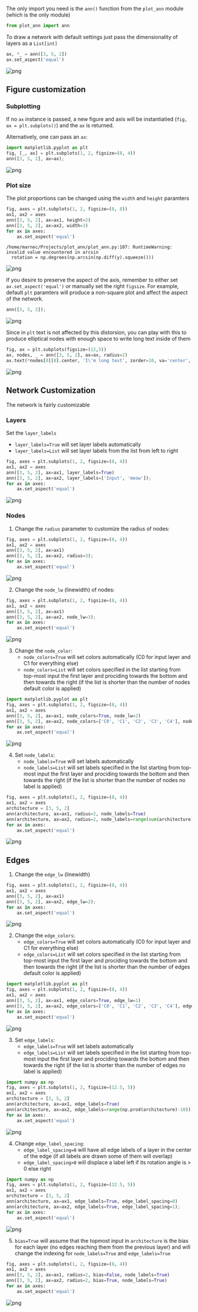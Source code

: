 The only import you need is the `ann()` function from the `plot_ann` module (which is the only module) 


```python
from plot_ann import ann
```

To draw a network with default settings just pass the dimensionality of layers as a `List[int]`


```python
ax, *_ = ann([3, 5, 2])
ax.set_aspect('equal')
```


![png](https://raw.githubusercontent.com/marnec/plot_ann/master/README_files/README_3_0.png)


## Figure customization

### Subplotting
If no `ax` instance is passed, a new figure and axis will be instantiatied (`fig, ax = plt.subplots()`) and the `ax` is returned.

Alternatively, one can pass an `ax`:


```python
import matplotlib.pyplot as plt
fig, [_, ax] = plt.subplots(1, 2, figsize=(8, 4))
ann([3, 5, 2], ax=ax);
```


![png](https://raw.githubusercontent.com/marnec/plot_ann/master/README_files/README_5_0.png)


### Plot size
The plot proportions can be changed using the `width` and `height` paramters


```python
fig, axes = plt.subplots(1, 2, figsize=(8, 8))
ax1, ax2 = axes
ann([3, 5, 2], ax=ax1, height=2)
ann([3, 5, 2], ax=ax2, width=3)
for ax in axes:
    ax.set_aspect('equal')
```

    /home/marnec/Projects/plot_ann/plot_ann.py:107: RuntimeWarning: invalid value encountered in arcsin
      rotation = np.degrees(np.arcsin(np.diff(y).squeeze()))



![png](https://raw.githubusercontent.com/marnec/plot_ann/master/README_files/README_7_1.png)


If you desire to preserve the aspect of the axis, remember to either set `ax.set_aspect('equal')` or manually set the right `figsize`. For example, default `plt` paramters will produce a non-square plot and affect the aspect of the network.


```python
ann([3, 5, 2]);
```


![png](https://raw.githubusercontent.com/marnec/plot_ann/master/README_files/README_9_0.png)


Since in `plt` text is not affected by this distorsion, you can play with this to produce elliptical nodes with enough space to write long text inside of them


```python
fig, ax = plt.subplots(figsize=(12,5))
ax, nodes, _ = ann([3, 5, 2], ax=ax, radius=2)
ax.text(*nodes[0][0].center, 'I\'m long text', zorder=10, va='center', ha='center');
```


![png](https://raw.githubusercontent.com/marnec/plot_ann/master/README_files/README_11_0.png)


## Network Customization
The network is fairly customizable
### Layers
Set the `layer_labels`
    
* `layer_labels=True` will set layer labels automatically
* `layer_labels=List` will set layer labels from the list from left to right


```python
fig, axes = plt.subplots(1, 2, figsize=(8, 4))
ax1, ax2 = axes
ann([3, 5, 2], ax=ax1, layer_labels=True)
ann([3, 5, 2], ax=ax2, layer_labels=['Input', 'meow']);
for ax in axes:
    ax.set_aspect('equal')
```


![png](https://raw.githubusercontent.com/marnec/plot_ann/master/README_files/README_13_0.png)


### Nodes

1. Change the `radius` parameter to customize the radius of nodes:


```python
fig, axes = plt.subplots(1, 2, figsize=(8, 4))
ax1, ax2 = axes
ann([3, 5, 2], ax=ax1)
ann([3, 5, 2], ax=ax2, radius=3);
for ax in axes:
    ax.set_aspect('equal')
```


![png](https://raw.githubusercontent.com/marnec/plot_ann/master/README_files/README_15_0.png)


2. Change the `node_lw` (linewidth) of nodes:


```python
fig, axes = plt.subplots(1, 2, figsize=(8, 4))
ax1, ax2 = axes
ann([3, 5, 2], ax=ax1)
ann([3, 5, 2], ax=ax2, node_lw=3);
for ax in axes:
    ax.set_aspect('equal')
```


![png](https://raw.githubusercontent.com/marnec/plot_ann/master/README_files/README_17_0.png)


3. Change the `node_color`:
    * `node_colors=True` will set colors automatically (C0 for input layer and C1 for everything else)
    * `node_colors=List` will set colors specified in the list starting from top-most input the first layer and prociding towards the bottom and then towards the right (if the list is shorter than the number of nodes default color is applied) 


```python
import matplotlib.pyplot as plt
fig, axes = plt.subplots(1, 2, figsize=(8, 4))
ax1, ax2 = axes
ann([3, 5, 2], ax=ax1, node_colors=True, node_lw=2)
ann([3, 5, 2], ax=ax2, node_colors=['C0', 'C1', 'C2', 'C3', 'C4'], node_lw=2);
for ax in axes:
    ax.set_aspect('equal')
```


![png](https://raw.githubusercontent.com/marnec/plot_ann/master/README_files/README_19_0.png)


4. Set `node_labels`:
    * `node_labels=True` will set labels automatically 
    * `node_labels=List` will set labels specified in the list starting from top-most input the first layer and prociding towards the bottom and then towards the right (if the list is shorter than the number of nodes no label is applied) 


```python
fig, axes = plt.subplots(1, 2, figsize=(8, 4))
ax1, ax2 = axes
architecture = [3, 5, 2]
ann(architecture, ax=ax1, radius=2, node_labels=True)
ann(architecture, ax=ax2, radius=2, node_labels=range(sum(architecture)-3));
for ax in axes:
    ax.set_aspect('equal')
```


![png](https://raw.githubusercontent.com/marnec/plot_ann/master/README_files/README_21_0.png)


## Edges

1. Change the `edge_lw` (linewidth)


```python
fig, axes = plt.subplots(1, 2, figsize=(8, 4))
ax1, ax2 = axes
ann([3, 5, 2], ax=ax1)
ann([3, 5, 2], ax=ax2, edge_lw=2);
for ax in axes:
    ax.set_aspect('equal')
```


![png](https://raw.githubusercontent.com/marnec/plot_ann/master/README_files/README_23_0.png)


2. Change the `edge_colors`:
    * `edge_colors=True` will set colors automatically (C0 for input layer and C1 for everything else)
    * `edge_colors=List` will set colors specified in the list starting from top-most input the first layer and prociding towards the bottom and then towards the right (if the list is shorter than the number of edges default color is applied) 


```python
import matplotlib.pyplot as plt
fig, axes = plt.subplots(1, 2, figsize=(8, 4))
ax1, ax2 = axes
ann([3, 5, 2], ax=ax1, edge_colors=True, edge_lw=1)
ann([3, 5, 2], ax=ax2, edge_colors=['C0', 'C1', 'C2', 'C3', 'C4'], edge_lw=1);
for ax in axes:
    ax.set_aspect('equal')
```


![png](https://raw.githubusercontent.com/marnec/plot_ann/master/README_files/README_25_0.png)


3. Set `edge_labels`:
    * `edge_labels=True` will set labels automatically 
    * `edge_labels=List` will set labels specified in the list starting from top-most input the first layer and prociding towards the bottom and then towards the right (if the list is shorter than the number of edges no label is applied) 


```python
import numpy as np
fig, axes = plt.subplots(1, 2, figsize=(12.5, 5))
ax1, ax2 = axes
architecture = [3, 5, 2]
ann(architecture, ax=ax1, edge_labels=True)
ann(architecture, ax=ax2, edge_labels=range(np.prod(architecture)-10));
for ax in axes:
    ax.set_aspect('equal')
```


![png](https://raw.githubusercontent.com/marnec/plot_ann/master/README_files/README_27_0.png)


4. Change `edge_label_spacing`:
    * `edge_label_spacing=0` will have all edge labels of a layer in the center of the edge (if all labels are drawn some of them will overlap)
    * `edge_label_spacing>0` will displace a label left if its rotation angle is > 0 else right 


```python
import numpy as np
fig, axes = plt.subplots(1, 2, figsize=(12.5, 5))
ax1, ax2 = axes
architecture = [3, 5, 2]
ann(architecture, ax=ax1, edge_labels=True, edge_label_spacing=0)
ann(architecture, ax=ax2, edge_labels=True, edge_label_spacing=1);
for ax in axes:
    ax.set_aspect('equal')
```


![png](https://raw.githubusercontent.com/marnec/plot_ann/master/README_files/README_29_0.png)


5. `bias=True` will assume that the topmost input in `architecture` is the bias for each layer (no edges reaching them from the previous layer) and will change the indexing for `node_labels=True` and `edge_labels=True`


```python
fig, axes = plt.subplots(1, 2, figsize=(8, 4))
ax1, ax2 = axes
ann([3, 5, 2], ax=ax1, radius=2, bias=False, node_labels=True)
ann([3, 5, 2], ax=ax2, radius=2, bias=True, node_labels=True)
for ax in axes:
    ax.set_aspect('equal')
```


![png](https://raw.githubusercontent.com/marnec/plot_ann/master/README_files/README_31_0.png)